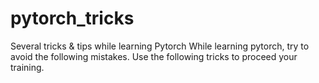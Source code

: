# pytorch_tricks
Several tricks &amp; tips while learning Pytorch
While learning pytorch, try to avoid the following mistakes.
Use the following tricks to proceed your training.
